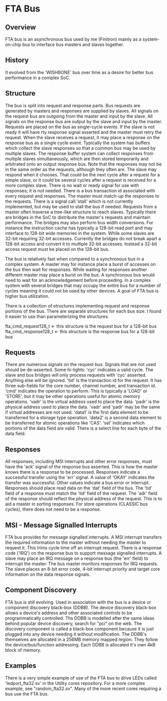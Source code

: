 # FTA Bus

## Overview
FTA bus is an asynchronous bus used by me (Finitron) mainly as a system-on-chip bus to interface bus masters and slaves together.

## History
It evolved from the 'WISHBONE' bus over time as a desire for better bus performance in a complex SoC.

## Structure
The bus is split into request and response parts. Bus requests are generated by masters and responses are supplied by slaves.
All signals on the request bus are outgoing from the master and input by the slave. All signals on the response bus are output by the slave and input by the master.
Requests are placed on the bus as single-cycle events. If the slave is not ready it will have rty response signal asserted and the master must retry the request.
When the slave receives a request, it may place a response on the response bus as a single cycle event. Typically the system has buffers which collect the slave responses so that a common bus may be used by multiple slaves.
The response buffer system can collect responses from multiple slaves simultaneously, which are then stored temporarily and arbitrated onto an output response bus. Note that the responses may not be in the same order as the requests, although they often are.
The slave may respond when it chooses. That could be the next cycle after a request for a simple slave, or it could be several cycles after a request is received for a more complex slave. There is no wait or ready signal for use with responses; it is not needed.
There is a bus transaction id associated with every request and responses. The master must match-up the responses to the requests.
There is a signal call 'stall' which is not currently implemented, but may be used to stall the bus if needed.
Requests from a master often traverse a tree-like structure to reach slaves. Typically there are bridges in the SoC to distribute the master's requests and maintain performance. The bridges may also perform bus width conversions.
For instance the instruction cache has typically a 128-bit read port and may interface to 128-bit wide memories in the system. While some slaves are 32-bit requiring 32-bit accesses.
Currently the bridges do not break apart a 128-bit access and convert it to multiple 32-bit accesses. Instead a 32-bit access request must be placed on the 128-bit bus.

The bus is relatively fast when compared to a synchronous bus in a complex system. A master may for instance place a burst of accesses on the bus then wait for responses. While waiting for responses another different master may place a burst on the bus.
A synchronous bus would need to wait for an acknowledgement before proceeding. In a complex system with several bridges that may occupy the entire bus for a number of cycles meaning it could not be used by other devices. A goal of FTA bus is higher bus
utilization.

There is a collection of structures implementing request and response portions of the bus. There are separate structures for
each bus size. I found it easier to use than parameterizing the structures. 

fta_cmd_request128_t  <- this structure is the request bus for a 128-bit bus
fta_cmd_response128_t <- this structure is the response bus for a 128-bit bus

## Requests
There are numerous signals on the request bus. Signals that are not used should be de-asserted.
Some hi-lights:
'cyc' indicates a valid cycle. The slave and bus bridges will only process requests with 'cyc' asserted. Anything else will be ignored.
'tid' is the transaction id for the request. It has three sub-fields for the core number, channel number, and transaction id.
'cmd' indicates the operation to perform. This is typically a 'LOAD' or 'STORE', but it may be other operations useful for atomic memory operations.
'vadr' is the virtual address used to place the data.
'padr' is the physical address used to place the data. 'vadr' and 'padr' may be the same if virtual addresses are not used.
'data1' is the first data element to be transferred for a storage type operation.
'data2' is a second data element to be transferred for atomic operations like 'CAS'.
'sel' indicates which portions of the data field are valid. There is a select line for each byte of the data field.

## Responses
All responses, including MSI interrupts and other error responses, must have the 'ack' signal of the response bus asserted. This is how the master knows there is a response to be processed.
Responses indicate a successful transfer using the 'err' signal. A value of 'OKAY' indicates the transfer was successful. Other values indicate a bus error or interrupt.
Responses should place read data on the 'dat' field of the bus.
The 'tid' field of a response must match the 'tid' field of the request.
The 'adr' field of the response should reflect the physical address of the request. This is to aid a master in sorting responses.
For store operations (CLASSIC bus cycles), there does not need to be a response.

## MSI - Message Signalled Interrupts
FTA bus provides for message signalled interrupts. A MSI interrupt transfers the required information to the master without needing the master to request it. This trims cycle time off an interrupt request.
There is a response code ('IRQ') on the response bus to support message signalled interrupts. A slave may place an IRQ message on a response bus (the 'err' field) to interrupt the master.
The bus master monitors responses for IRQ requests. The slave places an 8-bit error code, 4-bit interrupt priority and target core information on the data response signals. 

## Component Discovery
FTA bus is still evolving. Used in association with the bus is a device or component discovery black-box (DDBB). The device discovery black-box allows a device's address and other associated controls to be programmatically controlled.
Ths DDBB is modelled after the same ideas behind popular device discovery, search for "pci" on the web. The discovery component is called a black-box component because it is just plugged into any device needing it without modification.
The DDBB's themselves are allocated in a 256MB memory mapped region. They follow the device/bus/function addressing. Each DDBB is allocated it's own 4kB block of memory.

## Examples
There is a very simple example of use of the FTA bus to drive LEDs called 'ledport_fta32.sv' in the Utility cores repository.
For a more complex example, see "random_fta32.sv".
Many of the more recent cores requiring a bus use the FTA bus.
